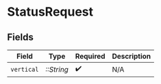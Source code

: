 # StatusRequest


## Fields

| Field              | Type               | Required           | Description        |
| ------------------ | ------------------ | ------------------ | ------------------ |
| `vertical`         | *::String*         | :heavy_check_mark: | N/A                |